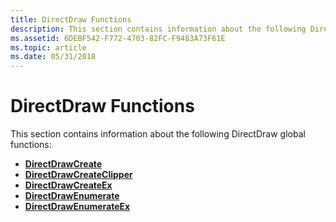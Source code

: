 ```yaml
---
title: DirectDraw Functions
description: This section contains information about the following DirectDraw global functions
ms.assetid: 6DEBF542-F772-4703-82FC-F9483A73F61E
ms.topic: article
ms.date: 05/31/2018
---
```


# DirectDraw Functions

This section contains information about the following DirectDraw global functions:

-   [**DirectDrawCreate**](/windows/desktop/api/Ddraw/nf-ddraw-directdrawcreate)
-   [**DirectDrawCreateClipper**](/windows/desktop/api/Ddraw/nf-ddraw-directdrawcreateclipper)
-   [**DirectDrawCreateEx**](/windows/desktop/api/Ddraw/nf-ddraw-directdrawcreateex)
-   [**DirectDrawEnumerate**](/windows/desktop/api/Ddraw/nf-ddraw-directdrawenumeratew)
-   [**DirectDrawEnumerateEx**](/windows/desktop/api/Ddraw/nf-ddraw-directdrawenumerateexa)

 

 




